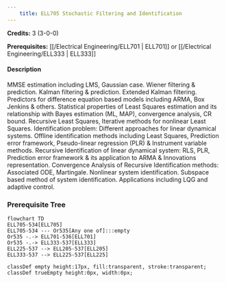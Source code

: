 ```yaml
---
    title: ELL705 Stochastic Filtering and Identification
---
```

**Credits:** 3 (3-0-0)



**Prerequisites:** [[/Electrical Engineering/ELL701 | ELL701]] or [[/Electrical Engineering/ELL333 | ELL333]]

#### Description 
MMSE estimation including LMS, Gaussian case. Wiener filtering & prediction. Kalman filtering & prediction. Extended Kalman filtering. Predictors for difference equation based models including ARMA, Box Jenkins & others. Statistical properties of Least Squares estimation and its relationship with Bayes estimation (ML, MAP), convergence analysis, CR bound. Recursive Least Squares, Iterative methods for nonlinear Least Squares. Identification problem: Different approaches for linear dynamical systems. Offline identification methods including Least Squares, Prediction error framework, Pseudo-linear regression (PLR) & Instrument variable methods. Recursive Identification of linear dynamical system: RLS, PLR, Prediction error framework & its application to ARMA & Innovations representation. Convergence Analysis of Recursive Identification methods: Associated ODE, Martingale. Nonlinear system identification. Subspace based method of system identification. Applications including LQG and adaptive control.

### Prerequisite Tree

```mermaid
flowchart TD
ELL705-534[ELL705]
ELL705-534 --- Or535[Any one of]:::empty
Or535 -.-> ELL701-536[ELL701]
Or535 -.-> ELL333-537[ELL333]
ELL225-537 --> ELL205-537[ELL205]
ELL333-537 --> ELL225-537[ELL225]

classDef empty height:17px, fill:transparent, stroke:transparent;
classDef trueEmpty height:0px, width:0px;
```